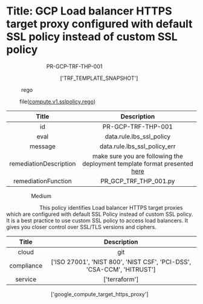 



# Title: GCP Load balancer HTTPS target proxy configured with default SSL policy instead of custom SSL policy


***<font color="white">Master Test Id:</font>*** PR-GCP-TRF-THP-001

***<font color="white">Master Snapshot Id:</font>*** ['TRF_TEMPLATE_SNAPSHOT']

***<font color="white">type:</font>*** rego

***<font color="white">rule:</font>*** file([compute.v1.sslpolicy.rego])  
  
  
  
  

|Title|Description|
| :---: | :---: |
|id|PR-GCP-TRF-THP-001|
|eval|data.rule.lbs_ssl_policy|
|message|data.rule.lbs_ssl_policy_err|
|remediationDescription|make sure you are following the deployment template format presented <a href='https://cloud.google.com/compute/docs/reference/rest/v1/targetHttpsProxies' target='_blank'>here</a>|
|remediationFunction|PR_GCP_TRF_THP_001.py|


***<font color="white">Severity:</font>*** Medium

***<font color="white">Description:</font>*** This policy identifies Load balancer HTTPS target proxies which are configured with default SSL Policy instead of custom SSL policy. It is a best practice to use custom SSL policy to access load balancers. It gives you closer control over SSL/TLS versions and ciphers.  
  
  

|Title|Description|
| :---: | :---: |
|cloud|git|
|compliance|['ISO 27001', 'NIST 800', 'NIST CSF', 'PCI-DSS', 'CSA-CCM', 'HITRUST']|
|service|['terraform']|


***<font color="white">Resource Types:</font>*** ['google_compute_target_https_proxy']


[compute.v1.sslpolicy.rego]: https://github.com/prancer-io/prancer-compliance-test/tree/master/google/terraform/compute.v1.sslpolicy.rego
